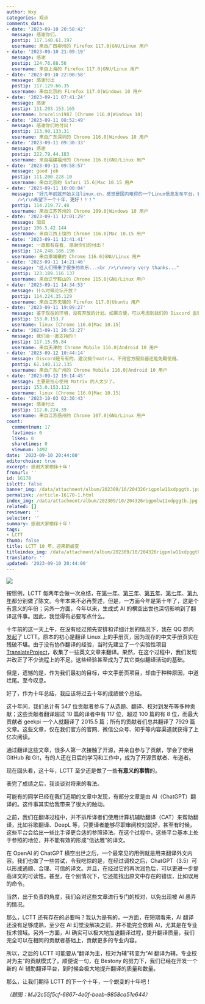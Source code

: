 ```yaml
---
author: Wxy
categories: 观点
comments_data:
- date: '2023-09-10 20:58:42'
  message: 感谢你们。
  postip: 117.140.61.197
  username: 来自广西柳州的 Firefox 117.0|GNU/Linux 用户
- date: '2023-09-10 21:09:19'
  message: 感谢
  postip: 124.76.88.56
  username: 来自上海的 Firefox 117.0|GNU/Linux 用户
- date: '2023-09-10 22:00:58'
  message: 感谢付出
  postip: 117.129.66.35
  username: 来自北京的 Firefox 117.0|Windows 10 用户
- date: '2023-09-11 07:41:24'
  message: 感谢
  postip: 111.203.153.165
  username: brucelin1987 [Chrome 116.0|Windows 10]
- date: '2023-09-11 08:52:49'
  message: 感谢你们的付出！
  postip: 113.90.133.31
  username: 来自广东深圳的 Chrome 116.0|Windows 10 用户
- date: '2023-09-11 09:30:33'
  message: 感谢
  postip: 222.79.44.183
  username: 来自福建福州的 Chrome 116.0|GNU/Linux 用户
- date: '2023-09-11 09:58:57'
  message: good job
  postip: 111.200.228.10
  username: 来自北京的 Safari 15.6|Mac 10.15 用户
- date: '2023-09-11 10:00:04'
  message: "好几年前就开始关注linux.cn，感觉是国内难得的一个Linux信息发布平台，有行业新闻，有技术分享，很不错。最赞的是，一开始一篇文章下面几乎没有评论，到现在很多发布的文章下面有读者热情的讨论和分享；潜移默化中，增加了交流和群体归宿感。<br
    />\r\n希望下一个十年，更好！！！"
  postip: 114.219.77.48
  username: 来自江苏苏州的 Chrome 109.0|Windows 10 用户
- date: '2023-09-11 12:01:29'
  message: 泪目
  postip: 106.5.42.144
  username: 来自江西上饶的 Chrome 116.0|Mac 10.15 用户
- date: '2023-09-11 12:41:41'
  message: 一直都有在看, 感谢你们的付出！
  postip: 124.248.186.196
  username: 来自柬埔寨的 Chrome 116.0|GNU/Linux 用户
- date: '2023-09-11 14:21:46'
  message: "给人们带来了很多的欢乐...<br />\r\nvery very thanks..."
  postip: 123.189.116.137
  username: 来自辽宁鞍山的 Chrome 115.0|GNU/Linux 用户
- date: '2023-09-11 14:34:53'
  message: 什么时候论坛开放？
  postip: 114.224.35.129
  username: 来自江苏无锡的 Firefox 117.0|Ubuntu 用户
- date: '2023-09-11 19:09:27'
  message: 鉴于现在的环境，没有开放的计划。如果方便，可以考虑到我们的 Discord 去转转。
  postip: 153.0.153.7
  username: linux [Chrome 116.0|Mac 10.15]
- date: '2023-09-11 20:52:27'
  message: 我们会一直支持的！
  postip: 117.15.95.84
  username: 来自天津的 Chrome Mobile 116.0|Android 10 用户
- date: '2023-09-12 10:44:14'
  message: Discord是专有的，建议搞个matrix，不用官方服务器还能免翻使用。
  postip: 61.140.112.135
  username: 来自广东广州的 Chrome Mobile 116.0|Android 10 用户
- date: '2023-09-12 19:14:45'
  message: 主要是担心使用 Matrix 的人太少了。
  postip: 153.0.153.112
  username: linux [Chrome 116.0|Mac 10.15]
- date: '2023-10-03 02:30:43'
  message: 感谢付出
  postip: 112.0.224.39
  username: 来自江苏扬州的 Chrome 107.0|GNU/Linux 用户
count:
  commentnum: 17
  favtimes: 0
  likes: 0
  sharetimes: 0
  viewnum: 1492
date: '2023-09-10 20:44:00'
editorchoice: true
excerpt: 感谢大家相伴十年！
fromurl: ''
id: 16178
islctt: false
banner_img: /data/attachment/album/202309/10/204326rigpmlw11xdpggtb.jpg
permalink: /article-16178-1.html
index_img: /data/attachment/album/202309/10/204326rigpmlw11xdpggtb.jpg
related: []
reviewer: ''
selector: ''
summary: 感谢大家相伴十年！
tags:
- LCTT
thumb: false
title: LCTT 10 年，迎来新蜕变
titleindex_img: /data/attachment/album/202309/10/204326rigpmlw11xdpggtb.jpg
translator: ''
updated: '2023-09-10 20:44:00'
---
```


![](/data/attachment/album/202309/10/204326rigpmlw11xdpggtb.jpg)


按惯例，LCTT 每两年会做一次总结，在[第一年](/article-3784-1.html)、[第三年](/article-7757-1.html)、[第五年](/article-9999-1.html)、[第七年](/article-12600-1.html)、[第九年](/article-15017-1.html)都分别做了陈文。今年本来不必再赘述，但是，一方面今年是第十年了，这是个有意义的年份；另外一方面，今年以来，生成式 AI 的横空出世也深切影响到了翻译这件事。因此，我觉得有必要写点什么。


十年前的这一天上午，在没有经过预先安排和详细计划的情况下，我在 QQ 群内[发起](/article-1970-1.html)了 LCTT。原本的初心是翻译 Linux 上的手册页，因为现存的中文手册页实在残破不堪。由于没有协作翻译的经验，当时先建立了一个实验性项目 [TranslateProject](https://github.com/LCTT/TranslateProject/)，收集了一些英文文章来翻译。果然，在这个过程中，我们发现并改正了不少流程上的不足。这些经验甚至成为了其它类似翻译活动的基础。


但是，遗憾的是，作为我们最初的目标，中文手册页项目，却由于种种原因，中道烂尾。至今叹息。


好了，作为十年总结，我应该将过去十年的成绩做个总结。


这十年间，我们总计有 547 位贡献者参与了从选题、翻译、校对到发布等多种贡献；这些贡献者翻译超过 10 篇的译者中有 117 位，超过 100 篇的有 8 位，而最大贡献者 geekpi 一个人就翻译了 2015.5 篇；所有的贡献者们总共翻译了 7929 篇文章。这些文章，仅在我们官方的官网、微信公众号、知乎等内容渠道就获得了上亿次阅读。


通过翻译这些文章，很多人第一次接触了开源，并亲自参与了贡献，学会了使用 GitHub 和 Git，有的人还在日后的学习和工作中，成为了开源贡献者、布道者。


现在回头看，这十年，LCTT 至少还是做了一些**有意义的事情**的。


表完了成绩之后，我谈谈对将来的看法。


可能有的同学已经在我们近期的文章中发现，有部分文章是由 AI（ChatGPT）翻译的。这件事其实给我带来了很大的触动。


之前，我们在翻译过程中，并不排斥译者们使用计算机辅助翻译（CAT）来帮助翻译，比如谷歌翻译、DeepL 等，只要译者能够尽职审阅校对就好，甚至有时候，这些平台会给出一些比手译更合适的参照译法。在这个过程中，这些平台基本上处于参照的地位，并不能有效的形成“信达雅”的译文。


在 OpenAI 的 ChatGPT 横空出世之后，一个最常见的用例就是用来翻译外文内容。我们也做了一些尝试，令我吃惊的是，在经过调校之后，ChatGPT（3.5）可以形成通顺、合理、可信的译文。并且，在经过它的再次润色后，可以更进一步提高译文的可读性。甚至，在个别情况下，它还能找出原文中存在的错误，比如误用的命令。


当然，出于负责的角度，我们会对这些文章进行专门的校对，以免出现被 AI 愚弄的情况。


那么，LCTT 还有存在的必要吗？我认为是有的，一方面，在短期看来，AI 翻译还没有足够成熟，至少在 AI 幻觉没解决之前，并不能完全依赖 AI，尤其是在专业技术领域。另外一方面，AI 确实可以极大地加速翻译过程，提升翻译质量，我们完全可以在相同的贡献者基础上，贡献更多的专业内容。


所以，之后的 LCTT 可能要从“翻译为主，校对为辅”转变为“AI 翻译为辅，专业校对为主”的贡献模式了。顺便说一句，在 Bestony 的努力下，我们已经在开发一个新的 AI 辅助翻译平台，到时候会极大地提升翻译的质量和数量。


那么，让我们期待 LCTT 的下一个十年，一个蜕变的十年吧！


*（题图：MJ/2c55f5cf-6867-4e0f-beeb-9858ca51e644）*